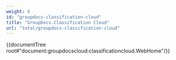 ```yaml
---
weight: 6
id: "groupdocs-classification-cloud"
title: "GroupDocs.Classification Cloud"
url: "total/groupdocs-classification-cloud"
---
```


{{documentTree root#"document:groupdocscloud:classificationcloud.WebHome"/}}